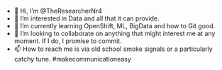 - 👋 Hi, I’m @TheResearcherNr4
- 👀 I’m interested in Data and all that it can provide. 
- 🌱 I’m currently learning OpenShift, ML, BigData and how to Git good. 
- 💞️ I’m looking to collaborate on anything that might interest me at any moment. If I do, I promise to commit. 
- 📫 How to reach me is via old school smoke signals or a particularly catchy tune. #makecommunicationeasy

